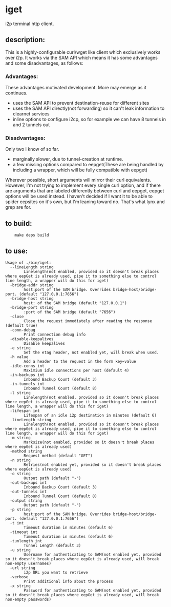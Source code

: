 # iget
i2p terminal http client.

## description:
This is a highly-configurable curl/wget like client which exclusively works
over i2p. It works via the SAM API which means it has some advantages and
some disadvantages, as follows:

### Advantages:
These advantages motivated development. More may emerge as it continues.

  - uses the SAM API to prevent destination-reuse for different sites
  - uses the SAM API directly(not forwarding) so it can't leak information
    to clearnet services
  - inline options to configure i2cp, so for example we can have 8 tunnels
    in and 2 tunnels out

### Disadvantages:
Only two I know of so far.

  - marginally slower, due to tunnel-creation at runtime.
  - a few missing options compared to eepget(These are being handled by
    including a wrapper, which will be fully compatible with eepget)

Wherever possible, short arguments will mirror their curl equivalents.
However, I'm not trying to implement every single curl option, and if
there are arguments that are labeled differently between curl and eepget,
eepget options will be used instead. I haven't decided if I want it to be
able to spider eepsites on it's own, but I'm leaning toward no. That's what
lynx and grep are for.

## to build:

        make deps build

## to use:

```
Usage of ./bin/iget:
  --lineLength string
    	Linelength(not enabled, provided so it doesn't break places where eepGet is already used, pipe it to something else to control line length, a wrapper will do this for iget)
  -bridge-addr string
    	host:port of the SAM bridge. Overrides bridge-host/bridge-port. (default "127.0.0.1:7656")
  -bridge-host string
    	host: of the SAM bridge (default "127.0.0.1")
  -bridge-port string
    	:port of the SAM bridge (default "7656")
  -close
    	Close the request immediately after reading the response (default true)
  -conn-debug
    	Print connection debug info
  -disable-keepalives
    	Disable keepalives
  -e string
    	Set the etag header, not enabled yet, will break when used.
  -h value
    	Add a header to the request in the form key=value
  -idle-conns int
    	Maximium idle connections per host (default 4)
  -in-backups int
    	Inbound Backup Count (default 3)
  -in-tunnels int
    	Inbound Tunnel Count (default 8)
  -l string
    	Linelength(not enabled, provided so it doesn't break places where eepGet is already used, pipe it to something else to control line length, a wrapper will do this for iget)
  -lifespan int
    	Lifespan of an idle i2p destination in minutes (default 6)
  -lineLength string
    	Linelength(not enabled, provided so it doesn't break places where eepGet is already used, pipe it to something else to control line length, a wrapper will do this for iget)
  -m string
    	Marksize(not enabled, provided so it doesn't break places where eepGet is already used)
  -method string
    	Request method (default "GET")
  -n string
    	Retries(not enabled yet, provided so it doesn't break places where eepGet is already used)
  -o string
    	Output path (default "-")
  -out-backups int
    	Inbound Backup Count (default 3)
  -out-tunnels int
    	Inbound Tunnel Count (default 8)
  -output string
    	Output path (default "-")
  -p string
    	host:port of the SAM bridge. Overrides bridge-host/bridge-port. (default "127.0.0.1:7656")
  -t int
    	Timeout duration in minutes (default 6)
  -timeout int
    	Timeout duration in minutes (default 6)
  -tunlength int
    	Tunnel Length (default 3)
  -u string
    	Username for authenticating to SAM(not enabled yet, provided so it doesn't break places where eepGet is already used, will break non-empty usernames)
  -url string
    	i2p URL you want to retrieve
  -verbose
    	Print additional info about the process
  -x string
    	Password for authenticating to SAM(not enabled yet, provided so it doesn't break places where eepGet is already used, will break non-empty passwords)
```


